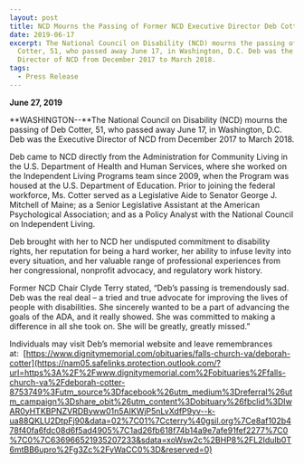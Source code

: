 ```yaml
---
layout: post
title: NCD Mourns the Passing of Former NCD Executive Director Deb Cotter
date: 2019-06-17
excerpt: The National Council on Disability (NCD) mourns the passing of Deb
  Cotter, 51, who passed away June 17, in Washington, D.C. Deb was the Executive
  Director of NCD from December 2017 to March 2018.
tags:
  - Press Release
---
```


**June 27, 2019**

**WASHINGTON--**The National Council on Disability (NCD) mourns the passing of Deb Cotter, 51, who passed away June 17, in Washington, D.C. Deb was the Executive Director of NCD from December 2017 to March 2018.

Deb came to NCD directly from the Administration for Community Living in the U.S. Department of Health and Human Services, where she worked on the Independent Living Programs team since 2009, when the Program was housed at the U.S. Department of Education. Prior to joining the federal workforce, Ms. Cotter served as a Legislative Aide to Senator George J. Mitchell of Maine; as a Senior Legislative Assistant at the American Psychological Association; and as a Policy Analyst with the National Council on Independent Living.

Deb brought with her to NCD her undisputed commitment to disability rights, her reputation for being a hard worker, her ability to infuse levity into every situation, and her valuable range of professional experiences from her congressional, nonprofit advocacy, and regulatory work history.

Former NCD Chair Clyde Terry stated, “Deb’s passing is tremendously sad. Deb was the real deal – a tried and true advocate for improving the lives of people with disabilities. She sincerely wanted to be a part of advancing the goals of the ADA, and it really showed. She was committed to making a difference in all she took on. She will be greatly, greatly missed.”

Individuals may visit Deb’s memorial website and leave remembrances at:  [https://www.dignitymemorial.com/obituaries/falls-church-va/deborah-cotter](https://nam05.safelinks.protection.outlook.com/?url=https%3A%2F%2Fwww.dignitymemorial.com%2Fobituaries%2Ffalls-church-va%2Fdeborah-cotter-8753749%3Futm_source%3Dfacebook%26utm_medium%3Dreferral%26utm_campaign%3Dshare_obit%26utm_content%3Dobituary%26fbclid%3DIwAR0yHTKBPNZVRDByww01n5AIKWjP5nLvXdfP9yv--k-ua88QKLU2DtpFj90&data=02%7C01%7Ccterry%40gsil.org%7Ce8af102b478f40fa6fdc08d6f5ad4905%7C1ad26fb618f74b14a9e7afe91fef2277%7C0%7C0%7C636966521935207233&sdata=xoWsw2c%2BHP8%2FL2Idulb0T6mtBB6upro%2Fg3Zc%2FyWaCC0%3D&reserved=0)
